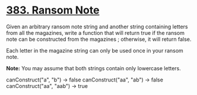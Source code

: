 # [383. Ransom Note](https://leetcode.com/problems/ransom-note/)

Given an arbitrary ransom note string and another string containing letters from all the magazines, write a function that will return true if the ransom note can be constructed from the magazines ; otherwise, it will return false.

Each letter in the magazine string can only be used once in your ransom note.

**Note:**
You may assume that both strings contain only lowercase letters.

canConstruct("a", "b") -> false
canConstruct("aa", "ab") -> false
canConstruct("aa", "aab") -> true
